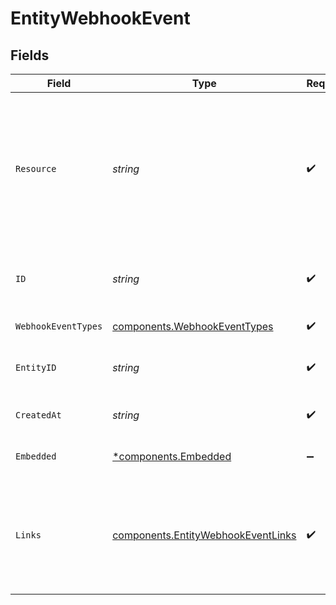 # EntityWebhookEvent


## Fields

| Field                                                                                                             | Type                                                                                                              | Required                                                                                                          | Description                                                                                                       | Example                                                                                                           |
| ----------------------------------------------------------------------------------------------------------------- | ----------------------------------------------------------------------------------------------------------------- | ----------------------------------------------------------------------------------------------------------------- | ----------------------------------------------------------------------------------------------------------------- | ----------------------------------------------------------------------------------------------------------------- |
| `Resource`                                                                                                        | *string*                                                                                                          | :heavy_check_mark:                                                                                                | Indicates the response contains a webhook event object. Will always contain the string `event` for this endpoint. | event                                                                                                             |
| `ID`                                                                                                              | *string*                                                                                                          | :heavy_check_mark:                                                                                                | The identifier uniquely referring to this event.                                                                  | event_GvJ8WHrp5isUdRub9CJyH                                                                                       |
| `WebhookEventTypes`                                                                                               | [components.WebhookEventTypes](../../models/components/webhookeventtypes.md)                                      | :heavy_check_mark:                                                                                                | The event's type                                                                                                  | payment-link.paid                                                                                                 |
| `EntityID`                                                                                                        | *string*                                                                                                          | :heavy_check_mark:                                                                                                | The entity token that triggered the event                                                                         | pl_qng5gbbv8NAZ5gpM5ZYgx                                                                                          |
| `CreatedAt`                                                                                                       | *string*                                                                                                          | :heavy_check_mark:                                                                                                | The event's date time of creation.                                                                                | 2024-06-10T14:23:45Z                                                                                              |
| `Embedded`                                                                                                        | [*components.Embedded](../../models/components/embedded.md)                                                       | :heavy_minus_sign:                                                                                                | Full payload of the event.                                                                                        |                                                                                                                   |
| `Links`                                                                                                           | [components.EntityWebhookEventLinks](../../models/components/entitywebhookeventlinks.md)                          | :heavy_check_mark:                                                                                                | An object with several relevant URLs. Every URL object will contain an `href` and a `type` field.                 |                                                                                                                   |